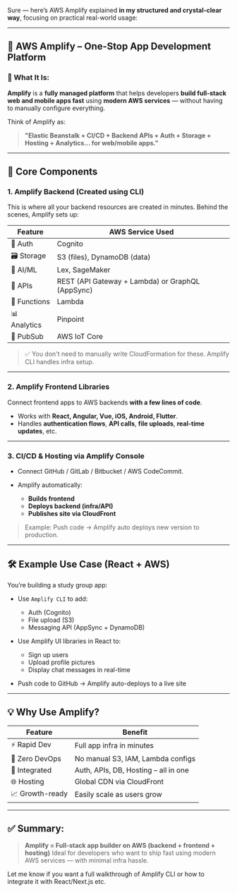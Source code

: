 Sure — here’s AWS Amplify explained **in my structured and crystal-clear way**, focusing on practical real-world usage:

---

## 🚀 **AWS Amplify – One-Stop App Development Platform**

### 🧠 What It Is:

**Amplify** is a **fully managed platform** that helps developers **build full-stack web and mobile apps fast** using **modern AWS services** — without having to manually configure everything.

Think of Amplify as:

> **"Elastic Beanstalk + CI/CD + Backend APIs + Auth + Storage + Hosting + Analytics... for web/mobile apps."**

---

## 🧩 Core Components

### 1. **Amplify Backend (Created using CLI)**

This is where all your backend resources are created in minutes. Behind the scenes, Amplify sets up:

| Feature      | AWS Service Used                                 |
| ------------ | ------------------------------------------------ |
| 👤 Auth      | Cognito                                          |
| 🗃️ Storage  | S3 (files), DynamoDB (data)                      |
| 🧠 AI/ML     | Lex, SageMaker                                   |
| 🔌 APIs      | REST (API Gateway + Lambda) or GraphQL (AppSync) |
| 🔄 Functions | Lambda                                           |
| 📊 Analytics | Pinpoint                                         |
| 🔔 PubSub    | AWS IoT Core                                     |

> ✅ You don't need to manually write CloudFormation for these. Amplify CLI handles infra setup.

---

### 2. **Amplify Frontend Libraries**

Connect frontend apps to AWS backends **with a few lines of code**.

* Works with **React, Angular, Vue, iOS, Android, Flutter**.
* Handles **authentication flows**, **API calls**, **file uploads**, **real-time updates**, etc.

---

### 3. **CI/CD & Hosting via Amplify Console**

* Connect GitHub / GitLab / Bitbucket / AWS CodeCommit.
* Amplify automatically:

  * **Builds frontend**
  * **Deploys backend (infra/API)**
  * **Publishes site via CloudFront**

> Example: Push code → Amplify auto deploys new version to production.

---

## 🛠 Example Use Case (React + AWS)

You’re building a study group app:

* Use `Amplify CLI` to add:

  * Auth (Cognito)
  * File upload (S3)
  * Messaging API (AppSync + DynamoDB)
* Use Amplify UI libraries in React to:

  * Sign up users
  * Upload profile pictures
  * Display chat messages in real-time
* Push code to GitHub → Amplify auto-deploys to a live site

---

## 💡 Why Use Amplify?

| Feature         | Benefit                              |
| --------------- | ------------------------------------ |
| ⚡ Rapid Dev     | Full app infra in minutes            |
| 🧠 Zero DevOps  | No manual S3, IAM, Lambda configs    |
| 🎯 Integrated   | Auth, APIs, DB, Hosting – all in one |
| 🌐 Hosting      | Global CDN via CloudFront            |
| 📈 Growth-ready | Easily scale as users grow           |

---

## ✅ Summary:

> **Amplify = Full-stack app builder on AWS (backend + frontend + hosting)**
> Ideal for developers who want to ship fast using modern AWS services — with minimal infra hassle.

Let me know if you want a full walkthrough of Amplify CLI or how to integrate it with React/Next.js etc.
